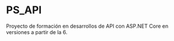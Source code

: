 # PS_API

Proyecto de formación en desarrollos de API con ASP.NET Core en versiones a partir de la 6.
